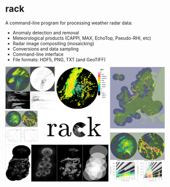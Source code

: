 # rack
A command-line program for processing weather radar data:

* Anomaly detection and removal
* Meteorological products (CAPPI, MAX, EchoTop, Pseudo-RHI, etc)
* Radar image compositing (mosaicking)
* Conversions and data sampling
* Command-line interface
* File formats: HDF5, PNG, TXT (and GeoTIFF)

![Rack cover](./cover/rack-cover.png)
